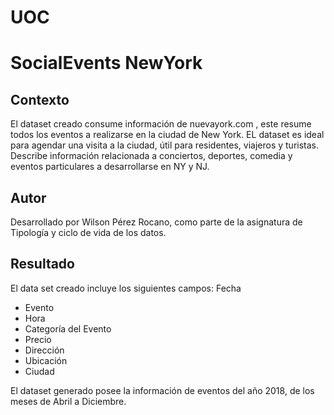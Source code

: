 # UOC

<h1>SocialEvents NewYork</h1>

<h2>Contexto</h2>
El dataset creado consume información de nuevayork.com , este resume todos los eventos  a realizarse en la ciudad de New York. EL dataset es ideal para agendar una visita a la ciudad, útil para residentes,  viajeros y turistas. Describe información relacionada a conciertos, deportes, comedia y eventos particulares a desarrollarse en NY y NJ.

<h2>Autor</h2>
Desarrollado por Wilson Pérez Rocano, como parte de la asignatura de Tipología y ciclo de vida de los datos.

<h2>Resultado</h2>
El data set creado incluye los siguientes campos:
Fecha
<UL>
<LI>Evento
<LI>Hora
<LI>Categoría del Evento
<LI>Precio
<LI>Dirección
<LI>Ubicación
<LI>Ciudad
 </UL>

El dataset generado posee la información de eventos del año 2018, de los meses de Abril a Diciembre.
